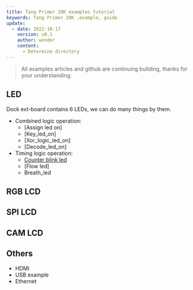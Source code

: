 ```yaml
---
title: Tang Primer 20K examples tutorial
keywords: Tang Primer 20K ,example, guide
update:
  - date: 2022-10-17
    version: v0.1
    author: wonder
    content:
      - Determine directory
---
```


> All examples articles and github are continuing building, thanks for your understanding.

## LED

Dock ext-board contains 6 LEDs, we can do many things by them.

- Combined logic operation:
  - [Assign led on]
  <!-- - (./examples/assign_led.md)（The guide of IDE，necessary read） -->
  - [Key_led_on]
  <!-- - (./examples/key_led_on.md) (The guide of following documents，necessary read) -->
  - [Xor_logic_led_on]
  <!-- - (./examples/xor_led_on.md) -->
  - [Decode_led_on]
  <!-- - (./examples/decode_led_on.md) -->
- Timing logic operation:
  - [Counter blink led](./examples/led.md)
  - [Flow led]
  <!-- - (./examples/water_led.md) -->
  - Breath_led

## RGB LCD

## SPI LCD

## CAM LCD

## Others

- HDMI
- USB example
- Ethernet